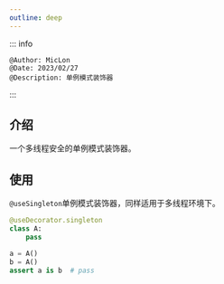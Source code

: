 ```yaml
---
outline: deep
---
```


::: info

    @Author: MicLon
    @Date: 2023/02/27
    @Description: 单例模式装饰器

:::

## 介绍

一个多线程安全的单例模式装饰器。

## 使用

`@useSingleton`单例模式装饰器，同样适用于多线程环境下。

```python
@useDecorator.singleton
class A:
    pass

a = A()
b = A()
assert a is b  # pass
```
